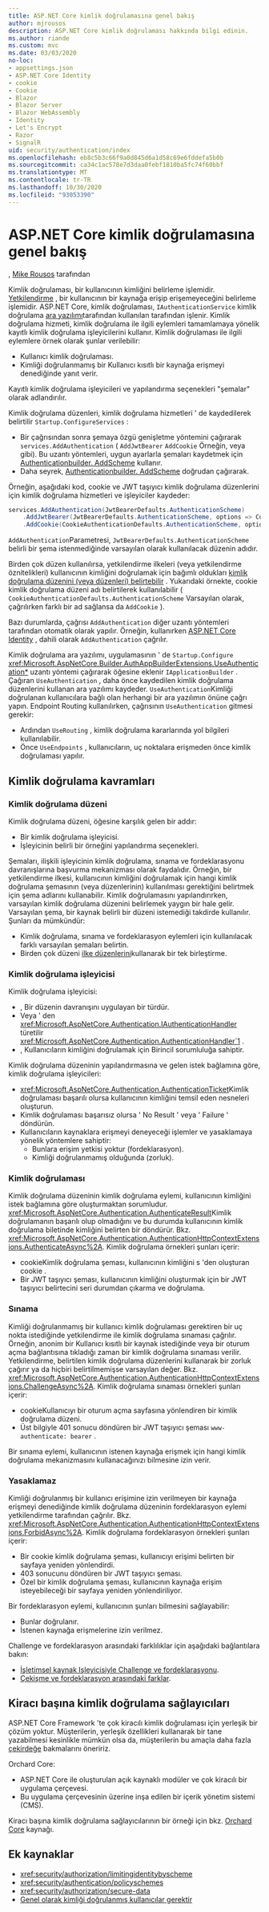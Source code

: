 ```yaml
---
title: ASP.NET Core kimlik doğrulamasına genel bakış
author: mjrousos
description: ASP.NET Core kimlik doğrulaması hakkında bilgi edinin.
ms.author: riande
ms.custom: mvc
ms.date: 03/03/2020
no-loc:
- appsettings.json
- ASP.NET Core Identity
- cookie
- Cookie
- Blazor
- Blazor Server
- Blazor WebAssembly
- Identity
- Let's Encrypt
- Razor
- SignalR
uid: security/authentication/index
ms.openlocfilehash: eb8c5b3c66f9a0d845d6a1d58c69e6fddefa5b0b
ms.sourcegitcommit: ca34c1ac578e7d3daa0febf1810ba5fc74f60bbf
ms.translationtype: MT
ms.contentlocale: tr-TR
ms.lasthandoff: 10/30/2020
ms.locfileid: "93053390"
---
```

# <a name="overview-of-aspnet-core-authentication"></a>ASP.NET Core kimlik doğrulamasına genel bakış

, [Mike Rousos](https://github.com/mjrousos) tarafından

Kimlik doğrulaması, bir kullanıcının kimliğini belirleme işlemidir. [Yetkilendirme](xref:security/authorization/introduction) , bir kullanıcının bir kaynağa erişip erişemeyeceğini belirleme işlemidir. ASP.NET Core, kimlik doğrulaması, `IAuthenticationService` kimlik doğrulama [ara yazılımı](xref:fundamentals/middleware/index)tarafından kullanılan tarafından işlenir. Kimlik doğrulama hizmeti, kimlik doğrulama ile ilgili eylemleri tamamlamaya yönelik kayıtlı kimlik doğrulama işleyicilerini kullanır. Kimlik doğrulaması ile ilgili eylemlere örnek olarak şunlar verilebilir:

* Kullanıcı kimlik doğrulaması.
* Kimliği doğrulanmamış bir Kullanıcı kısıtlı bir kaynağa erişmeyi denediğinde yanıt verir.

Kayıtlı kimlik doğrulama işleyicileri ve yapılandırma seçenekleri "şemalar" olarak adlandırılır.

Kimlik doğrulama düzenleri, kimlik doğrulama hizmetleri ' de kaydedilerek belirtilir `Startup.ConfigureServices` :

* Bir çağrısından sonra şemaya özgü genişletme yöntemini çağırarak `services.AddAuthentication` ( `AddJwtBearer` `AddCookie` Örneğin, veya gibi). Bu uzantı yöntemleri, uygun ayarlarla şemaları kaydetmek için [Authenticationbuilder. AddScheme](xref:Microsoft.AspNetCore.Authentication.AuthenticationBuilder.AddScheme*) kullanır.
* Daha seyrek, [Authenticationbuilder. AddScheme](xref:Microsoft.AspNetCore.Authentication.AuthenticationBuilder.AddScheme*) doğrudan çağırarak.

Örneğin, aşağıdaki kod, cookie ve JWT taşıyıcı kimlik doğrulama düzenlerini için kimlik doğrulama hizmetleri ve işleyiciler kaydeder:

```csharp
services.AddAuthentication(JwtBearerDefaults.AuthenticationScheme)
    .AddJwtBearer(JwtBearerDefaults.AuthenticationScheme, options => Configuration.Bind("JwtSettings", options))
    .AddCookie(CookieAuthenticationDefaults.AuthenticationScheme, options => Configuration.Bind("CookieSettings", options));
```

`AddAuthentication`Parametresi, `JwtBearerDefaults.AuthenticationScheme` belirli bir şema istenmediğinde varsayılan olarak kullanılacak düzenin adıdır.

Birden çok düzen kullanılırsa, yetkilendirme ilkeleri (veya yetkilendirme öznitelikleri) kullanıcının kimliğini doğrulamak için bağımlı oldukları [kimlik doğrulama düzenini (veya düzenleri) belirtebilir](xref:security/authorization/limitingidentitybyscheme) . Yukarıdaki örnekte, cookie kimlik doğrulama düzeni adı belirtilerek kullanılabilir ( `CookieAuthenticationDefaults.AuthenticationScheme` Varsayılan olarak, çağrılırken farklı bir ad sağlansa da `AddCookie` ).

Bazı durumlarda, çağrısı `AddAuthentication` diğer uzantı yöntemleri tarafından otomatik olarak yapılır. Örneğin, kullanırken [ASP.NET Core Identity](xref:security/authentication/identity) , dahili olarak `AddAuthentication` çağrılır.

Kimlik doğrulama ara yazılımı, uygulamasının ' de `Startup.Configure` <xref:Microsoft.AspNetCore.Builder.AuthAppBuilderExtensions.UseAuthentication*> uzantı yöntemi çağırarak öğesine eklenir `IApplicationBuilder` . Çağıran `UseAuthentication` , daha önce kaydedilen kimlik doğrulama düzenlerini kullanan ara yazılımı kaydeder. `UseAuthentication`Kimliği doğrulanan kullanıcılara bağlı olan herhangi bir ara yazılımın önüne çağrı yapın. Endpoint Routing kullanılırken, çağrısının `UseAuthentication` gitmesi gerekir:

* Ardından `UseRouting` , kimlik doğrulama kararlarında yol bilgileri kullanılabilir.
* Önce `UseEndpoints` , kullanıcıların, uç noktalara erişmeden önce kimlik doğrulaması yapılır.

## <a name="authentication-concepts"></a>Kimlik doğrulama kavramları

### <a name="authentication-scheme"></a>Kimlik doğrulama düzeni

Kimlik doğrulama düzeni, öğesine karşılık gelen bir addır:

* Bir kimlik doğrulama işleyicisi.
* İşleyicinin belirli bir örneğini yapılandırma seçenekleri.

Şemaları, ilişkili işleyicinin kimlik doğrulama, sınama ve fordeklarasyonu davranışlarına başvurma mekanizması olarak faydalıdır. Örneğin, bir yetkilendirme ilkesi, kullanıcının kimliğini doğrulamak için hangi kimlik doğrulama şemasının (veya düzenlerinin) kullanılması gerektiğini belirtmek için şema adlarını kullanabilir. Kimlik doğrulamasını yapılandırırken, varsayılan kimlik doğrulama düzenini belirlemek yaygın bir hale gelir. Varsayılan şema, bir kaynak belirli bir düzeni istemediği takdirde kullanılır. Şunları da mümkündür:

* Kimlik doğrulama, sınama ve fordeklarasyon eylemleri için kullanılacak farklı varsayılan şemaları belirtin.
* Birden çok düzeni [ilke düzenlerini](xref:security/authentication/policyschemes)kullanarak bir tek birleştirme.

### <a name="authentication-handler"></a>Kimlik doğrulama işleyicisi

Kimlik doğrulama işleyicisi:

* , Bir düzenin davranışını uygulayan bir türdür.
* Veya ' den <xref:Microsoft.AspNetCore.Authentication.IAuthenticationHandler> türetilir <xref:Microsoft.AspNetCore.Authentication.AuthenticationHandler`1> .
* , Kullanıcıların kimliğini doğrulamak için Birincil sorumluluğa sahiptir.

Kimlik doğrulama düzeninin yapılandırmasına ve gelen istek bağlamına göre, kimlik doğrulama işleyicileri:

* <xref:Microsoft.AspNetCore.Authentication.AuthenticationTicket>Kimlik doğrulaması başarılı olursa kullanıcının kimliğini temsil eden nesneleri oluşturun.
* Kimlik doğrulaması başarısız olursa ' No Result ' veya ' Failure ' döndürün.
* Kullanıcıların kaynaklara erişmeyi deneyeceği işlemler ve yasaklamaya yönelik yöntemlere sahiptir:
  * Bunlara erişim yetkisi yoktur (fordeklarasyon).
  * Kimliği doğrulanmamış olduğunda (zorluk).

### <a name="authenticate"></a>Kimlik doğrulaması

Kimlik doğrulama düzeninin kimlik doğrulama eylemi, kullanıcının kimliğini istek bağlamına göre oluşturmaktan sorumludur. <xref:Microsoft.AspNetCore.Authentication.AuthenticateResult>Kimlik doğrulamanın başarılı olup olmadığını ve bu durumda kullanıcının kimlik doğrulama biletinde kimliğini belirten bir döndürür. Bkz. <xref:Microsoft.AspNetCore.Authentication.AuthenticationHttpContextExtensions.AuthenticateAsync%2A>. Kimlik doğrulama örnekleri şunları içerir:

* cookieKimlik doğrulama şeması, kullanıcının kimliğini s 'den oluşturan cookie .
* Bir JWT taşıyıcı şeması, kullanıcının kimliğini oluşturmak için bir JWT taşıyıcı belirtecini seri durumdan çıkarma ve doğrulama.

### <a name="challenge"></a>Sınama

Kimliği doğrulanmamış bir kullanıcı kimlik doğrulaması gerektiren bir uç nokta istediğinde yetkilendirme ile kimlik doğrulama sınaması çağrılır. Örneğin, anonim bir Kullanıcı kısıtlı bir kaynak istediğinde veya bir oturum açma bağlantısına tıkladığı zaman bir kimlik doğrulama sınaması verilir. Yetkilendirme, belirtilen kimlik doğrulama düzenlerini kullanarak bir zorluk çağırır ya da hiçbiri belirtilmemişse varsayılan değer. Bkz. <xref:Microsoft.AspNetCore.Authentication.AuthenticationHttpContextExtensions.ChallengeAsync%2A>. Kimlik doğrulama sınaması örnekleri şunları içerir:

* cookieKullanıcıyı bir oturum açma sayfasına yönlendiren bir kimlik doğrulama düzeni.
* Üst bilgiyle 401 sonucu döndüren bir JWT taşıyıcı şeması `www-authenticate: bearer` .

Bir sınama eylemi, kullanıcının istenen kaynağa erişmek için hangi kimlik doğrulama mekanizmasını kullanacağınızı bilmesine izin verir.

### <a name="forbid"></a>Yasaklamaz

Kimliği doğrulanmış bir kullanıcı erişimine izin verilmeyen bir kaynağa erişmeyi denediğinde kimlik doğrulama düzeninin fordeklarasyon eylemi yetkilendirme tarafından çağrılır. Bkz. <xref:Microsoft.AspNetCore.Authentication.AuthenticationHttpContextExtensions.ForbidAsync%2A>. Kimlik doğrulama fordeklarasyon örnekleri şunları içerir:
* Bir cookie kimlik doğrulama şeması, kullanıcıyı erişimi belirten bir sayfaya yeniden yönlendirdi.
* 403 sonucunu döndüren bir JWT taşıyıcı şeması.
* Özel bir kimlik doğrulama şeması, kullanıcının kaynağa erişim isteyebileceği bir sayfaya yeniden yönlendiriliyor.

Bir fordeklarasyon eylemi, kullanıcının şunları bilmesini sağlayabilir:

* Bunlar doğrulanır.
* İstenen kaynağa erişmelerine izin verilmez.

Challenge ve fordeklarasyon arasındaki farklılıklar için aşağıdaki bağlantılara bakın:

* [İşletimsel kaynak Işleyicisiyle Challenge ve fordeklarasyonu](xref:security/authorization/resourcebased#challenge-and-forbid-with-an-operational-resource-handler).
* [Çekişme ve fordeklarasyon arasındaki farklar](xref:security/authorization/secure-data#challenge).

## <a name="authentication-providers-per-tenant"></a>Kiracı başına kimlik doğrulama sağlayıcıları

ASP.NET Core Framework 'te çok kiracılı kimlik doğrulaması için yerleşik bir çözüm yoktur.
Müşterilerin, yerleşik özellikleri kullanarak bir tane yazabilmesi kesinlikle mümkün olsa da, müşterilerin bu amaçla daha fazla [çekirdeğe](https://www.orchardcore.net/) bakmalarını öneririz.

Orchard Core:

* ASP.NET Core ile oluşturulan açık kaynaklı modüler ve çok kiracılı bir uygulama çerçevesi.
* Bu uygulama çerçevesinin üzerine inşa edilen bir içerik yönetim sistemi (CMS).

Kiracı başına kimlik doğrulama sağlayıcılarının bir örneği için bkz. [Orchard Core](https://github.com/OrchardCMS/OrchardCore) kaynağı.

## <a name="additional-resources"></a>Ek kaynaklar

* <xref:security/authorization/limitingidentitybyscheme>
* <xref:security/authentication/policyschemes>
* <xref:security/authorization/secure-data>
* [Genel olarak kimliği doğrulanmış kullanıcılar gerektir](xref:security/authorization/secure-data#rau)